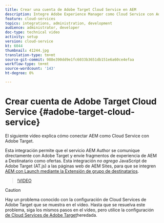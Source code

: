 ```yaml
---
title: Crear una cuenta de Adobe Target Cloud Service en AEM
description: Integre Adobe Experience Manager como Cloud Service con Adobe Target mediante la autenticación IMS de Cloud Service y Adobe.
feature: cloud-services
topics: integrations, administration, development
audience: administrator, developer
doc-type: technical video
activity: setup
version: cloud-service
kt: 6044
thumbnail: 41244.jpg
translation-type: tm+mt
source-git-commit: 988e390dd9e1fc6033b3651db151e6a60ce4efaa
workflow-type: tm+mt
source-wordcount: '143'
ht-degree: 0%

---
```



# Crear cuenta de Adobe Target Cloud Service {#adobe-target-cloud-service}

El siguiente vídeo explica cómo conectar AEM como Cloud Service con Adobe Target.

Esta integración permite que el servicio AEM Author se comunique directamente con Adobe Target y envíe fragmentos de experiencia de AEM a Destinatario como ofertas.  Esta integración *no agrega* JavaScript de Adobe Target (AT.js) a las páginas web de AEM Sites, para que se integren [AEM con Launch mediante la Extensión de grupo de destinatarios](../experience-platform-launch/connect-aem-launch-adobe-io.md).

>[!VIDEO](https://video.tv.adobe.com/v/41244?quality=12&learn=on)

>[!CAUTION]
>
>Hay un problema conocido con la configuración de Cloud Services de Adobe Target que se muestra en el vídeo. Hasta que se resuelva este problema, siga los mismos pasos en el vídeo, pero utilice la configuración [de Cloud Services de Adobe Target](https://docs.adobe.com/content/help/en/experience-manager-learn/aem-target-tutorial/aem-target-implementation/using-aem-cloud-services.html)heredada.

